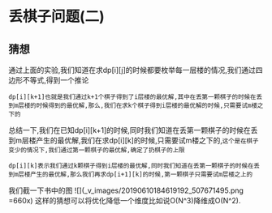 # 丢棋子问题(二)
## 猜想
通过上面的实验,我们知道在求dp[i][j]的时候都要枚举每一层楼的情况,我们通过四边形不等式,得到一个推论
```
dp[i][k+1]也就是我们通过k+1个棋子得到了i层楼的最优解,其中在丢第一颗棋子的时候在丢到m层楼的时候得到的最优解,那么,我们在求k个棋子得到i层楼的最优解的时候,只需要试m楼之下的
```
总结一下,我们在已知dp[i][k+1]的时候,同时我们知道在丢第一颗棋子的时候在丢到m层楼产生的最优解,我们在求dp[i][k]的时候,只需要试m楼之下的,`这个是在棋子变少的情况下,我们通过第一颗棋子的最优解,确定了扔棋子的上限`
```
dp[i][k]表示我们通过k颗棋子得到i层楼的最优解,同时我们知道在丢第一颗棋子的时候在丢到m层楼产生的最优解,那么我们再求dp[i+1][k]的时候,第一颗棋子只需要试m层楼之上的
```
我们截一下书中的图
![](_v_images/20190610184619192_507671495.png =660x)
这样的猜想可以将优化降低一个维度比如说O(N^3)降维成O(N^2).